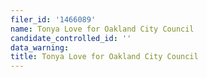 ```yaml
---
filer_id: '1466089'
name: Tonya Love for Oakland City Council
candidate_controlled_id: ''
data_warning:
title: Tonya Love for Oakland City Council
---
```

